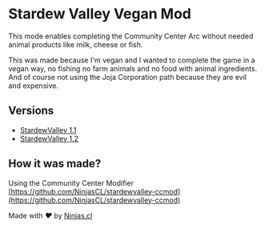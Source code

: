 # Stardew Valley Vegan Mod
This mode enables completing the Community Center Arc without needed animal products
like milk, cheese or fish.

This was made because I'm vegan and I wanted to complete the game in a vegan way, no fishing no farm animals and no food with animal ingredients. And of course not using the Joja Corporation path because they are evil and expensive.

## Versions

* [StardewValley 1.1](/1.1)
* [StardewValley 1.2](/1.2)

## How it was made?
Using the Community Center Modifier
[https://github.com/NinjasCL/stardewvalley-ccmod](https://github.com/NinjasCL/stardewvalley-ccmod)


Made with <i class="fa fa-heart">&#9829;</i> by <a href="http://ninjas.cl" target="_blank">Ninjas.cl</a>
